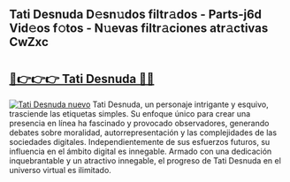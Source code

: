## Tati Desnuda D𝚎sn𝚞dos filtr𝚊dos - Parts-j6d Vid𝚎os f𝚘tos - N𝚞evas filtr𝚊ciones atr𝚊ctivas CwZxc

# <h2><a href="http://mb3hfc.tromn.icu/?c=Tati+Desnuda">🔗👉👉👉 Tati Desnuda 🔗🔗</a></h2>

[![Tati Desnuda nuevo](https://i.imgur.com/pEAQMta.gif)](http://mb3hfc.tromn.icu/?c=Tati+Desnuda)
Tati Desnuda, un personaje intrigante y esquivo, trasciende las etiquetas simples. Su enfoque único para crear una presencia en línea ha fascinado y provocado observadores, generando debates sobre moralidad, autorrepresentación y las complejidades de las sociedades digitales. Independientemente de sus esfuerzos futuros, su influencia en el ámbito digital es innegable. Armado con una dedicación inquebrantable y un atractivo innegable, el progreso de Tati Desnuda en el universo virtual es ilimitado.
